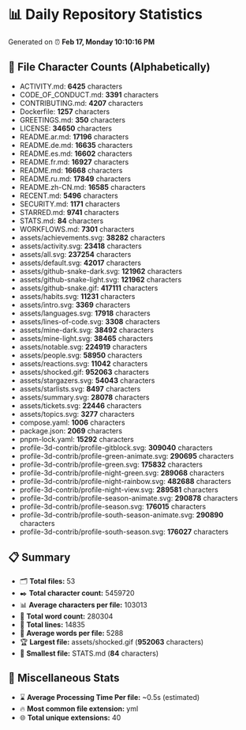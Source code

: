 # 📊 Daily Repository Statistics
Generated on ⏰ **Feb 17, Monday 10:10:16 PM**

## 📂 File Character Counts (Alphabetically)
- ACTIVITY.md: **6425** characters
- CODE_OF_CONDUCT.md: **3391** characters
- CONTRIBUTING.md: **4207** characters
- Dockerfile: **1257** characters
- GREETINGS.md: **350** characters
- LICENSE: **34650** characters
- README.ar.md: **17196** characters
- README.de.md: **16635** characters
- README.es.md: **16602** characters
- README.fr.md: **16927** characters
- README.md: **16668** characters
- README.ru.md: **17849** characters
- README.zh-CN.md: **16585** characters
- RECENT.md: **5496** characters
- SECURITY.md: **1171** characters
- STARRED.md: **9741** characters
- STATS.md: **84** characters
- WORKFLOWS.md: **7301** characters
- assets/achievements.svg: **38282** characters
- assets/activity.svg: **23418** characters
- assets/all.svg: **237254** characters
- assets/default.svg: **42017** characters
- assets/github-snake-dark.svg: **121962** characters
- assets/github-snake-light.svg: **121962** characters
- assets/github-snake.gif: **417111** characters
- assets/habits.svg: **11231** characters
- assets/intro.svg: **3369** characters
- assets/languages.svg: **17918** characters
- assets/lines-of-code.svg: **3308** characters
- assets/mine-dark.svg: **38492** characters
- assets/mine-light.svg: **38465** characters
- assets/notable.svg: **224919** characters
- assets/people.svg: **58950** characters
- assets/reactions.svg: **11042** characters
- assets/shocked.gif: **952063** characters
- assets/stargazers.svg: **54043** characters
- assets/starlists.svg: **8497** characters
- assets/summary.svg: **28078** characters
- assets/tickets.svg: **22446** characters
- assets/topics.svg: **3277** characters
- compose.yaml: **1006** characters
- package.json: **2069** characters
- pnpm-lock.yaml: **15292** characters
- profile-3d-contrib/profile-gitblock.svg: **309040** characters
- profile-3d-contrib/profile-green-animate.svg: **290695** characters
- profile-3d-contrib/profile-green.svg: **175832** characters
- profile-3d-contrib/profile-night-green.svg: **289068** characters
- profile-3d-contrib/profile-night-rainbow.svg: **482688** characters
- profile-3d-contrib/profile-night-view.svg: **289581** characters
- profile-3d-contrib/profile-season-animate.svg: **290878** characters
- profile-3d-contrib/profile-season.svg: **176015** characters
- profile-3d-contrib/profile-south-season-animate.svg: **290890** characters
- profile-3d-contrib/profile-south-season.svg: **176027** characters

## 📋 Summary
- 🗂️ **Total files:** 53
- ✒️ **Total character count:** 5459720
- 📊 **Average characters per file:** 103013
- 📝 **Total word count:** 280304
- 🧾 **Total lines:** 14835
- 📐 **Average words per file:** 5288
- 🏆 **Largest file:** assets/shocked.gif (**952063** characters)
- 🥉 **Smallest file:** STATS.md (**84** characters)

## 🌟 Miscellaneous Stats
- ⌛ **Average Processing Time Per file:** ~0.5s (estimated)
- 🔥 **Most common file extension:** yml
- 🌐 **Total unique extensions:** 40
